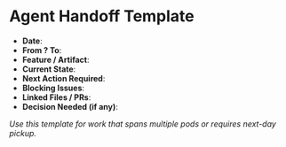 # Agent Handoff Template

- **Date**:
- **From ? To**:
- **Feature / Artifact**:
- **Current State**:
- **Next Action Required**:
- **Blocking Issues**:
- **Linked Files / PRs**:
- **Decision Needed (if any)**:

_Use this template for work that spans multiple pods or requires next-day pickup._

